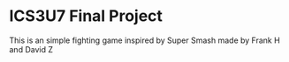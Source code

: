 # ICS3U7 Final Project
This is an simple fighting game inspired by Super Smash made by Frank H and David Z
